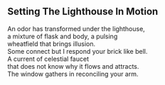 Setting The Lighthouse In Motion
--------------------------------
An odor has transformed under the lighthouse,  
a mixture of flask and body, a pulsing  
wheatfield that brings illusion.  
Some connect but I respond your brick like bell.  
A current of celestial faucet  
that does not know why it flows and attracts.  
The window gathers in reconciling your arm.  
